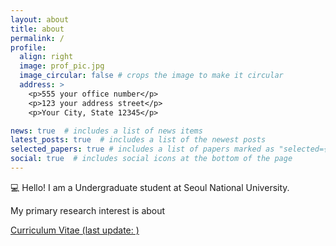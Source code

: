 ```yaml
---
layout: about
title: about
permalink: /
profile:
  align: right
  image: prof_pic.jpg
  image_circular: false # crops the image to make it circular
  address: >
    <p>555 your office number</p>
    <p>123 your address street</p>
    <p>Your City, State 12345</p>

news: true  # includes a list of news items
latest_posts: true  # includes a list of the newest posts
selected_papers: true # includes a list of papers marked as "selected={true}"
social: true  # includes social icons at the bottom of the page
---
```


:computer: Hello! I am a Undergraduate student at Seoul National University. 

My primary research interest is about 

<a style="color:global-theme-color" href="assets/pdf/CV_June23.pdf">
<i class="fas fa-file-pdf"></i> Curriculum Vitae (last update: )</a> <!-- fa fa-file-pdf -o fa-lg-->
